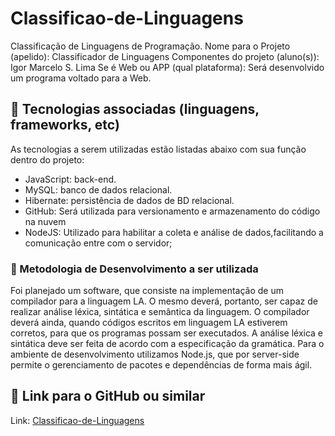 # Classificao-de-Linguagens
Classificação de Linguagens de Programação.
Nome para o Projeto (apelido): Classificador de Linguagens
Componentes do projeto (aluno(s)): Igor Marcelo S. Lima 
Se é Web ou APP (qual plataforma): Será desenvolvido um programa voltado para a Web. 

## :rocket: Tecnologias associadas (linguagens, frameworks, etc)

As tecnologias a serem utilizadas estão listadas abaixo com sua função dentro do projeto:

- JavaScript: back-end.
- MySQL: banco de dados relacional.
- Hibernate: persistência de dados de BD relacional.
- GitHub: Será utilizada para versionamento e armazenamento do código na nuvem
- NodeJS: Utilizado para habilitar a coleta e análise de dados,facilitando a comunicação entre com o servidor;


### :seedling: Metodologia de Desenvolvimento a ser utilizada

Foi planejado um software, que consiste na implementação de um compilador para a linguagem LA. O mesmo deverá, portanto, ser capaz de realizar análise léxica, sintática e semântica da linguagem. O compilador deverá ainda, quando códigos escritos em linguagem LA estiverem corretos, para que os programas possam ser executados. A análise léxica e sintática deve ser feita de acordo com a especificação da gramática. 
Para o ambiente de desenvolvimento utilizamos Node.js, que por server-side permite o gerenciamento de pacotes e dependências de forma mais ágil.

## :link: Link para o GitHub ou similar 

Link: [Classificao-de-Linguagens](https://github.com/igormarcello/Classificao-de-Linguagens/)
